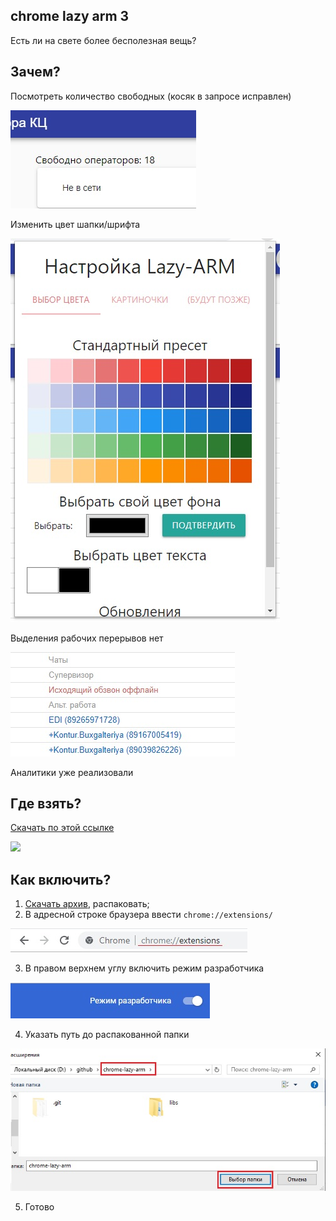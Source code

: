 ## chrome lazy arm 3

Есть ли на свете более бесполезная вещь?

## Зачем?

Посмотреть количество свободных (косяк в запросе исправлен)

![](screenshoots/free.jpg)

Изменить цвет шапки/шрифта

![](screenshoots/settings.jpg)

Выделения рабочих перерывов нет

![](screenshoots/status_color.jpg)

Аналитики уже реализовали

## Где взять?
[Скачать по этой ссылке](https://github.com/JustMonk/chrome-lazy-arm/releases/download/3.0/chrome-lazy-arm-3.rar)

![](screenshoot/demo.jpg)

## Как включить?

1) [Скачать архив](https://github.com/JustMonk/chrome-lazy-arm/releases/download/3.0/chrome-lazy-arm-3.rar), распаковать;
2) В адресной строке браузера ввести `chrome://extensions/`

![](screenshoots/chrome_extensions_path.jpg)

3) В правом верхнем углу включить режим разработчика

![](screenshoots/dev_mode.jpg)

4) Указать путь до распакованной папки

![](screenshoots/path.jpg)

5) Готово
